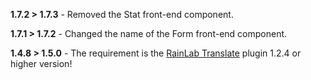 __1.7.2 > 1.7.3__ - Removed the Stat front-end component.

__1.7.1 > 1.7.2__ - Changed the name of the Form front-end component.

__1.4.8 > 1.5.0__ - The requirement is the [RainLab Translate](http://octobercms.com/plugin/rainlab-translate) plugin 1.2.4 or higher version!
